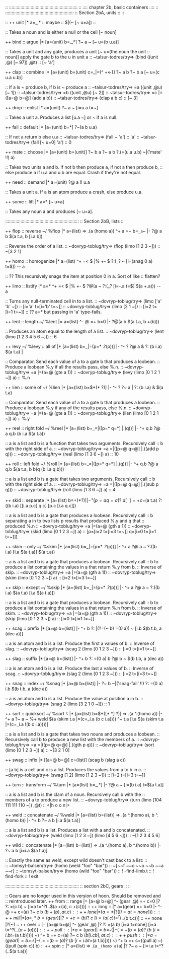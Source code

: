 
::  ::::::::::::::::::::::::::::::::::::::::::::::::::::::  ::
::::              chapter 2b, basic containers          ::::
::  ::::::::::::::::::::::::::::::::::::::::::::::::::::::
::                Section 2bA, units                    ::
::

::  ++  unit  |*  a=_,*                                     ::  maybe
::            $|(~ [~ u=a])                                 ::

::  Takes a noun and is either a null or the cell [~ noun]


++  bind                                                    ::  argue
  |*  [a=(unit) b=_,*]
  ?~  a
    ~
  [~ u=(b u.a)]

::  Takes a unit and any gate, produces a unit [~ u=(the noun the unit 
::  noun)] apply the gate b to the u in unit a
::  ~talsur-todres/try=> (bind ((unit ,@) [~ 97]) ,@t)
::  [~ 'a']


++  clap                                                ::  combine
  |*  [a=(unit) b=(unit) c=_|=(^ +<-)]
  ?~  a
    b
  ?~  b
    a
  [~ u=(c u.a u.b)]

::  If a is ~ produce b, if b is ~ produce a
::  ~talsur-todres/try=> =a ((unit ,@u) [~ 1])
::  ~talsur-todres/try=> =b ((unit ,@u) [~ 2])
::  ~talsur-todres/try=> =c |=([a=@ b=@] (add a b))
::  ~talsur-todres/try=> (clap a b c)
::  [~ 3]


++  drop                                                ::  enlist
  |*  a=(unit)
  ?~  a
    ~
  [i=u.a t=~]

::  Takes a unit a. Produces a list [u.a ~] or ~ if a is null.


++  fall                                                ::  default
  |*  [a=(unit) b=*]
  ?~(a b u.a)

::  If not a return b else u.a
::  ~talsur-todres/try=> (fall ~ 'a')
::  'a'
::  ~talsur-todres/try=> (fall [~ u=0] 'a')
::  0


++  mate                                                ::  choose
  |*  [a=(unit) b=(unit)]
  ?~  b
    a
  ?~  a
    b
  ?.(=(u.a u.b) ~|('mate' !!) a)

::  Takes two units a and b. If not b then produce a, if not a then produce b,
::  else produce a if u.a and u.b are equal. Crash if they're not equal.


++  need                                                ::  demand
  |*  a=(unit)
  ?@  a
    !!
  u.a

::  Takes a unit a. If a is an atom produce a crash, else produce u.a. 


++  some                                                ::  lift
  |*  a=*
  [~ u=a]

::  Takes any noun a and produces [~ u=a]. 


::::::::::::::::::::::::::::::::::::::::::::::::::::::::::
::                Section 2bB, lists                    ::


++  flop                                                ::  reverse
  ~/  %flop
  |*  a=(list)
  =>  .(a (homo a))
  ^+  a
  =+  b=`_a`~
  |-
  ?@  a
    b
  $(a t.a, b [i.a b])

::  Reverse the order of a list. 
::  ~dovryp-toblug/try=> (flop (limo [1 2 3 ~]))
::  ~[3 2 1]

++  homo                                                ::  homogenize
  |*  a=(list)
  ^+  =<  $
    |%  +-  $  ?:(_? ~ [i=(snag 0 a) t=$])
    --
  a

::  ??  This recursively snags the item at position 0 in a. Sort of like 
::  flatten?


++  limo                                                ::  listify
  |*  a=*
  ^+  =<  $
    |%  +-  $  ?@(a ~ ?:(_? [i=-.a t=$] $(a +.a)))
    --
  a

::  Turns any null-terminated cell in to a list. 
::  ~dovryp-toblug/try=> (limo ['a' 'b' ~])
::  [i='a' t=[i='b' t=~]]
::  ~dovryp-toblug/try=> (limo [2 1 ~])
::  [i=2 t=[i=1 t=~]]
::  ?? a=* but passing in 'a' type-fails. 


++  lent                                                ::  length
  ~/  %lent
  |=  a=(list)
  ^-  @
  =+  b=0
  |-
  ?@(a b $(a t.a, b +(b)))

::  Produces an atom equal to the length of a list.
::  ~dovryp-toblug/try=> (lent (limo [1 2 3 4 5 6 ~]))
::  6

++  levy
  ~/  %levy                                             ::  all of
  |*  [a=(list) b=_|=(p=* .?(p))]
  |-  ^-  ?
  ?@  a
    &
  ?:  (b i.a)
    $(a t.a)
  |

::  Comparator. Send each value of a to a gate b that produces a loobean. 
::  Produce a loobean %.y if all the results pass, else %.n.
::  ~dovryp-toblug/try=> =a |=(a=@ (gte a 1))
::  ~dovryp-toblug/try=> (levy (limo [0 1 2 1 ~]) a)
::  %.n


++  lien                                                ::  some of
  ~/  %lien
  |*  [a=(list) b=$+(* ?)]
  |-  ^-  ?
  ?~  a  |
  ?:  (b i.a)  &
  $(a t.a)

::  Comparator. Send each value of a to a gate b that produces a loobean. 
::  Produce a loobean %.y if any of the results pass, else %.n.
::  ~dovryp-toblug/try=> =a |=(a=@ (gte a 1))
::  ~dovryp-toblug/try=> (lien (limo [0 1 2 1 ~]) a)
::  %.y


++  reel                                                ::  right fold
  ~/  %reel
  |*  [a=(list) b=_=|([p=* q=*] |.(q))]
  |-  ^+  q.b
  ?@  a
    q.b
  (b i.a $(a t.a))

::  a is a list and b is a function that takes two arguments. Recursively call
::  b with the right side of a. 
::  ~dovryp-toblug/try=> =a =|([p=@ q=@] |.((add p q)))
::  ~dovryp-toblug/try=> (reel (limo [1 3 6 ~]) a)
::  10


++  roll                                                ::  left fold
  ~/  %roll
  |*  [a=(list) b=_=|([p=* q=*] |.(q))]
  |-
  ^+  q.b
  ?@  a
    q.b
  $(a t.a, b b(q (b i.a q.b)))

::  a is a list and b is a gate that takes two arguments. Recursively call
::  b with the right side of a. 
::  ~dovryp-toblug/try=> =a =|([p=@ q=@] |.((sub p q)))
::  ~dovryp-toblug/try=> (roll (limo [1 3 6 ~]) a)
::  4


++  skid                                                ::  separate
  |*  [a=(list) b=$+(* ?)]
  |-  ^+  [p=a q=a]
  ?~  a  [~ ~]
  =+  c=$(a t.a)
  ?:((b i.a) [[i.a p.c] q.c] [p.c [i.a q.c]])

::  a is a list and b is a gate that produces a loobean. Recursively call 
::  b separating a in to two lists p results that produced %.y and q that
::  produced %.n
::  ~dovryp-toblug/try=> =a |=(a=@ (gth a 1))
::  ~dovryp-toblug/try=> (skid (limo [0 1 2 3 ~]) a)
::  [p=[i=2 t=[i=3 t=~]] q=[i=0 t=[i=1 t=~]]]

++  skim                                                ::  only
  ~/  %skim
  |*  [a=(list) b=_|=(p=* .?(p))]
  |-
  ^+  a
  ?@  a
    ~
  ?:((b i.a) [i.a $(a t.a)] $(a t.a))

::  a is a list and b is a gate that produces a loobean. Recursively call
::  b to produce a list containing the values in a that return %.y from b.
::  Inverse of skip.
::  ~dovryp-toblug/try=> =a |=(a=@ (gth a 1))
::  ~dovryp-toblug/try=> (skim (limo [0 1 2 3 ~]) a)
::  [i=2 t=[i=3 t=~]]


++  skip                                                ::  except
  ~/  %skip
  |*  [a=(list) b=_|=(p=* .?(p))]
  |-
  ^+  a
  ?@  a
    ~
  ?:((b i.a) $(a t.a) [i.a $(a t.a)])

::  a is a list and b is a gate that produces a loobean. Recursively call
::  b to produce a list containing the values in a that return %.n from b.
::  Inverse of skim.
::  ~dovryp-toblug/try=> =a |=(a=@ (gth a 1))
::  ~dovryp-toblug/try=> (skip (limo [0 1 2 3 ~]) a)
::  [i=0 t=[i=1 t=~]]

++  scag                                                ::  prefix
  |*  [a=@ b=(list)]
  |-  ^+  b
  ?:  |(?=(~ b) =(0 a))
    ~
  [i.b $(b t.b, a (dec a))]

::  a is an atom and b is a list. Produce the first a values of b. 
::  Inverse of slag.
::  ~dovryp-toblug/try=> (scag 2 (limo [0 1 2 3 ~]))
::  [i=0 t=[i=1 t=~]]


++  slag                                                ::  suffix
  |*  [a=@ b=(list)]
  |-  ^+  b
  ?:  =(0 a)
    b
  ?@  b
    ~
  $(b t.b, a (dec a))

::  a is an atom and b is a list. Produce the last a values of b. 
::  Inverse of scag.
::  ~dovryp-toblug/try=> (slag 2 (limo [0 1 2 3 ~]))
::  [i=2 t=[i=3 t=~]]


++  snag                                                ::  index
  ~/  %snag
  |*  [a=@ b=(list)]
  |-
  ?~  b
    ~|('snag-fail' !!)
  ?:  =(0 a)
    i.b
  $(b t.b, a (dec a))

::  a is an atom and b is a list. Produce the value at position a in b.
::  ~dovryp-toblug/try=> (snag 2 (limo [3 2 1 0 ~]))
::  1


++  sort                                                ::  quicksort
  ~/  %sort
  !:
  |*  [a=(list) b=$+([* *] ?)]
  =>  .(a ^.(homo a))
  |-  ^+  a
  ?~  a  ~
  %+  weld
    $(a (skim t.a |=(c=_i.a (b c i.a))))
  ^+  t.a
  [i.a $(a (skim t.a |=(c=_i.a !(b c i.a))))]

::  a is a list and b is a gate that takes two nouns and produces a loobean. 
::  Recursively call b to produce a new list with the members of a.
::  ~dovryp-toblug/try=> =a =|([p=@ q=@] |.((gth p q)))
::  ~dovryp-toblug/try=> (sort (limo [0 1 2 3 ~]) a)
::  ~[3 2 1 0]


++  swag                                                ::  infix
  |*  [[a=@ b=@] c=(list)]
  (scag b (slag a c))

:: [a b] is a cell and c is a list. Produces the values from a to b in c.
::  ~dovryp-toblug/try=> (swag [1 2] (limo [1 2 3 ~]))
::  [i=2 t=[i=3 t=~]] 


++  turn                                                ::  transform
  ~/  %turn
  |*  [a=(list) b=_,*]
  |-
  ?@  a
    ~
  [i=(b i.a) t=$(a t.a)]

::  a is a list and b is the clam of a noun. Recursively call b with the 
::  members of a to produce a new list. 
::  ~dovryp-toblug/try=> (turn (limo [104 111 111 110 ~]) ,@t)
::  <|h o o n|>


++  weld                                                ::  concatenate
  ~/  %weld
  |*  [a=(list) b=(list)]
  =>  .(a ^.(homo a), b ^.(homo b))
  |-  ^+  b
  ?~  a  b
  [i.a $(a t.a)]

::  a is a list and b is a list. Produces a list with a and b concatenated.
::  ~dovryp-toblug/try=> (weld (limo [1 2 3 ~]) (limo [4 5 6 ~]))
::  ~[1 2 3 4 5 6]


++  wild                                                ::  concatenate
  |*  [a=(list) b=(list)]
  =>  .(a ^.(homo a), b ^.(homo b))
  |-
  ?~  a  b
  [i=i.a $(a t.a)]

::  Exactly the same as weld, except wild doesn't cast back to a list:
::  
::  ~tomsyt-balsen/try=> (homo (weld "foo" "bar"))
::  ~[~~f ~~o ~~o ~~b ~~a ~~r]
::  ~tomsyt-balsen/try=> (homo (wild "foo" "bar"))
::  ! -find-limb.t
::  ! find-fork
::  ! exit



::::::::::::::::::::::::::::::::::::::::::::::::::::::::::
::                section 2bC, gears                    ::
::

::  Gears are no longer used in this version of hoon. Should be removed and 
::  reintroduced later.
++  from                                                ::  range
  |=  [a=@ b=@]
  ^-  (gear ,@)
  =+  c=0
  |?
  ?:  =(c b)
    ~
  [i=a t=^?(..$(a +(a), c +(c)))]
::
++  long                                                ::
  |*  a=(gear)
  =+  b=0
  |-  ^-  @
  =+  c=(a)
  ?~  c
    b
  $(b +(b), a t.c)
::
++  lone  |*(a=* |?([i=a t=none]))                      ::
++  mill
  |*  [a=_,* b=(gear)]
  |?
  =+  c=(b)
  ?~  c
    ~
  [i=(a i.c) t=^?(..$(b t.c))]
::
++  none  |?(~)                                         ::
++  over                                                ::
  |=  [a=@ b=@]
  ^-  (gear ,@)
  |?
  ?:  =(a b)
    [i=a t=none]
  [i=a t=^?(..$(a +(a)))]
::
++  pull                                                ::
  |*  a=(gear)
  |=  b=_^+(|-(=+(b=(a) ?~(b ~ [i=i.b t=$(a t.b)]))) ~)
  ^+  b
  =+  c=(a)
  ?~  c
    b
  $(b [i.c b], a t.c)
::
++  push                                                ::
  |*  a=(gear)
  |=  b=_^+(|-(=+(b=(a) ?~(b ~ [i=i.b t=$(a t.b)]))) ~)
  ^+  b
  =+  c=((pull a) ~)
  ((pull (spin c)) b)
::
++  spin                                                ::
  |*  a=(list)
  =>  .(a `_(homo a)`a)
  |?
  ?~  a
    ~
  [i=i.a t=^?(..$(a t.a))]

